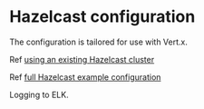 # Hazelcast configuration

The configuration is tailored for use with Vert.x.

Ref [using an existing Hazelcast cluster](http://vertx.io/docs/vertx-hazelcast/java/#_using_an_existing_hazelcast_cluster)

Ref [full Hazelcast example configuration](https://github.com/hazelcast/hazelcast/blob/master/hazelcast/src/main/resources/hazelcast-full-example.xml)

Logging to ELK.